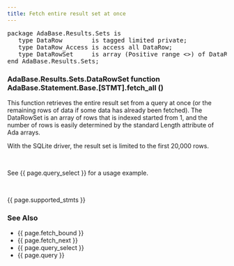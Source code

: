 ```yaml
---
title: Fetch entire result set at once
---
```


<div class="leftside">
<pre class="code">
package AdaBase.Results.Sets is
   type DataRow        is tagged limited private;
   type DataRow_Access is access all DataRow;
   type DataRowSet     is array (Positive range <>) of DataRow_Access;
end AdaBase.Results.Sets;
</pre>
<h3>AdaBase.Results.Sets.DataRowSet function<br/>
AdaBase.Statement.Base.[STMT].fetch_all ()</h3>
<p>
This function retrieves the entire result set from a query at once (or the
remaining rows of data if some data has already been fetched).  The DataRowSet
is an array of rows that is indexed started from 1, and the number of rows is
easily determined by the standard Length attribute of Ada arrays.
</p>
<p>
With the SQLite driver, the result set is limited to the first 20,000 rows.
</p>
<br/>
<p class="caption">See {{ page.query_select }} for a usage example.</p>
<br/>
<p>{{ page.supported_stmts }}</p>
</div>
<div class="sidenav">
  <h3>See Also</h3>
  <ul>
    <li>{{ page.fetch_bound }}</li>
    <li>{{ page.fetch_next }}</li>
    <li>{{ page.query_select }}</li>
    <li>{{ page.query }}</li>
  </ul>
</div>
